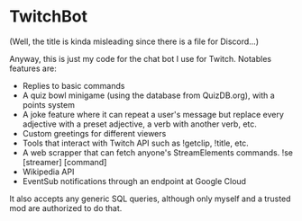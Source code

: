 # TwitchBot

(Well, the title is kinda misleading since there is a file for Discord...)

Anyway, this is just my code for the chat bot I use for Twitch. Notables features are:
- Replies to basic commands
- A quiz bowl minigame (using the database from QuizDB.org), with a points system
- A joke feature where it can repeat a user's message but replace every adjective with a preset adjective, a verb with another verb, etc.
- Custom greetings for different viewers
- Tools that interact with Twitch API such as !getclip, !title, etc.
- A web scrapper that can fetch anyone's StreamElements commands. !se [streamer] [command]
- Wikipedia API
- EventSub notifications through an endpoint at Google Cloud

It also accepts any generic SQL queries, although only myself and a trusted mod are authorized to do that.
